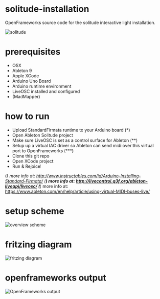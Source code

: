 # solitude-installation
OpenFrameworks source code for the solitude interactive light installation.

![solitude](https://raw.github.com/polyclick/solitude/master/readme-assets/solitude-laptop.jpg)


# prerequisites

* OSX
* Ableton 9
* Apple XCode
* Arduino Uno Board
* Arduino runtime environment
* LiveOSC installed and configured
* (MadMapper)


# how to run

* Upload StandardFirmata runtime to your Arduino board (*)
* Open Ableton Solitude project
* Make sure LiveOSC is set as a control surface for Ableton (**)
* Setup up a virtual IAC driver so Ableton can send midi over this virtual port to OpenFrameworks (***)
* Clone this git repo
* Open XCode project
* Run & Rejoice!

(*) more info at: http://www.instructables.com/id/Arduino-Installing-Standard-Firmata/
(**) more info at: http://livecontrol.q3f.org/ableton-liveapi/liveosc/
(***) more info at: https://www.ableton.com/en/help/article/using-virtual-MIDI-buses-live/


# setup scheme

![overview scheme](https://raw.github.com/polyclick/solitude/master/readme-assets/overview.png)


# fritzing diagram

![fritzing diagram](https://raw.github.com/polyclick/solitude/master/readme-assets/fritzed_bb.png)


# openframeworks output

![OpenFrameworks output](https://raw.github.com/polyclick/solitude/master/readme-assets/openframeworks.png)
